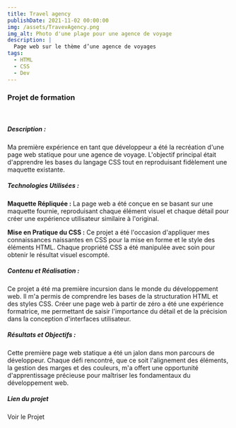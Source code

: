 ```yaml
---
title: Travel agency
publishDate: 2021-11-02 00:00:00
img: /assets/TravevAgency.png
img_alt: Photo d'une plage pour une agence de voyage
description: |
  Page web sur le thème d’une agence de voyages
tags:
  - HTML
  - CSS
  - Dev
---
```


### Projet de formation
</br>

##### Description :

Ma première expérience en tant que développeur a été la recréation d'une page web statique pour une agence de voyage. L'objectif principal était d'apprendre les bases du langage CSS tout en reproduisant fidèlement une maquette existante.

##### Technologies Utilisées :

<span style="font-weight: bold;">Maquette Répliquée :</span> La page web a été conçue en se basant sur une maquette fournie, reproduisant chaque élément visuel et chaque détail pour créer une expérience utilisateur similaire à l'original.

<span style="font-weight: bold;">Mise en Pratique du CSS :</span> Ce projet a été l'occasion d'appliquer mes connaissances naissantes en CSS pour la mise en forme et le style des éléments HTML. Chaque propriété CSS a été manipulée avec soin pour obtenir le résultat visuel escompté.

##### Contenu et Réalisation :

Ce projet a été ma première incursion dans le monde du développement web. Il m'a permis de comprendre les bases de la structuration HTML et des styles CSS. Créer une page web à partir de zéro a été une expérience formatrice, me permettant de saisir l'importance du détail et de la précision dans la conception d'interfaces utilisateur.

##### Résultats et Objectifs :

Cette première page web statique a été un jalon dans mon parcours de développeur. Chaque défi rencontré, que ce soit l'alignement des éléments, la gestion des marges et des couleurs, m'a offert une opportunité d'apprentissage précieuse pour maîtriser les fondamentaux du développement web.

##### Lien du projet

<a class="" href='https://www.travel-agency.mdc-web.fr/' target="_blank" style="text-decoration: none;">Voir le Projet<a>

